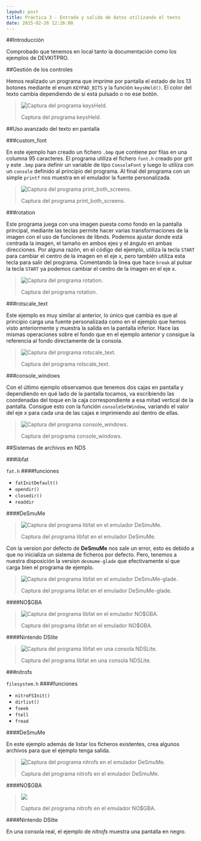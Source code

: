 ```yaml
---
layout: post
title: Práctica 3 - Entrada y salida de datos utilizando el texto
date: 2015-02-26 12:26:00
---
```



##Introducción

Comprobado que tenemos en local tanto la documentación como los ejemplos de DEVKITPRO.

##Gestión de los controles

Hemos realizado un programa que imprime por pantalla el estado de los 13 botones mediante el enum `KEYPAD_BITS` y la función `keysHeld()`. El color del texto cambia dependiendo de si está pulsado o no ese botón.

> ![Captura del programa keysHeld.](../../../../p3Media/keysHeld.png)
>
> Captura del programa keysHeld.

##Uso avanzado del texto en pantalla

###custom_font

En este ejemplo han creado un fichero `.bmp` que contiene por filas en una columna 95 caracteres. El programa utiliza el fichero `font.h` creado por grit y este `.bmp` para definir un variable de tipo `ConsoleFont` y luego lo utiliza con un `console` definido al principio del programa. Al final del programa con un simple `printf` nos muestra en el emulador la fuente personalizada.

> ![Captura del programa print_both_screens.](../../../../p3Media/print_both_screens.png)
>
> Captura del programa print_both_screens.

###rotation

Este programa juega con una imagen puesta como fondo en la pantalla principal, mediante las teclas permite hacer varias transformaciones de la imagen con el uso de funciones de libnds. Podemos ajustar donde está centrada la imagen, el tamaño en ambos ejes y el ángulo en ambas direcciones. Por alguna razón, en el código del ejemplo, utiliza la tecla `START` para cambiar el centro de la imagen en el eje x, pero también utiliza esta tecla para salir del programa. Comentando la linea que hace `break` al pulsar la tecla `START` ya podemos cambiar el centro de la imagen en el eje x.

> ![Captura del programa rotation.](../../../../p3Media/rotation.png)
>
> Captura del programa rotation.

###rotscale_text

Este ejemplo es muy similar al anterior, lo único que cambia es que al principio carga una fuente personalizada como en el ejemplo que hemos visto anteriormente y muestra la salida en la pantalla inferior. Hace las mismas operaciones sobre el fondo que en el ejemplo anterior y consigue la referencia al fondo directamente de la consola. 

> ![Captura del programa rotscale_text.](../../../../p3Media/rotscale_text.png)
>
> Captura del programa rotscale_text.

###console_windows

Con el último ejemplo observamos que tenemos dos cajas en pantalla y dependiendo en qué lado de la pantalla tocamos, va escribiendo las coordenadas del toque en la caja correspondiente a esa mitad vertical de la pantalla. Consigue esto con la función `consoleSetWindow`, variando el valor del eje x para cada una de las cajas e imprimiendo así dentro de ellas.

> ![Captura del programa console_windows.](../../../../p3Media/console_windows.png)
> 
> Captura del programa console_windows.

##Sistemas de archivos en NDS

###libfat

`fat.h`
####funciones
* `fatInitDefault()`
* `opendir()`
* `closedir()`
* `readdir`

####DeSmuMe

> ![Captura del programa libfat en el emulador DeSmuMe.
](../../../../p3Media/fat.png)
>
> Captura del programa libfat en el emulador DeSmuMe.

Con la version por defecto de **DeSmuMe** nos sale un error, esto es debido a que no inicializa un sistema de ficheros por defecto. Pero, tenemos a nuestra disposición la version `desmume-glade` que efectivamente sí que carga bien el programa de ejemplo.

> ![Captura del programa libfat en el emulador DeSmuMe-glade.
](../../../../p3media/fat_glade.png)
>
> Captura del programa libfat en el emulador DeSmuMe-glade.

####NO$GBA

> ![Captura del programa libfat en el emulador NO$GBA.](../../../../p3Media/fat_nogba.png)
>
> Captura del programa libfat en el emulador NO$GBA.


####Nintendo DSlite

> ![Captura del programa libfat en una consola NDSLite.
](../../../../p3Media/fat_nds.jpg)
> 
> Captura del programa libfat en una consola NDSLite.


###nitrofs

`filesystem.h`
####funciones
* `nitroFSInit()`
* `dirlist()`
* `fseek`
* `ftell`
* `fread`

####DeSmuMe

En este ejemplo además de listar los ficheros existentes, crea algunos archivos para que el ejemplo tenga salida.

> ![Captura del programa nitrofs en el emulador DeSmuMe.
](../../../../p3Media/nitrofs.png)
> 
> Captura del programa nitrofs en el emulador DeSmuMe.


####NO$GBA

> ![](../../../../p3Media/nitrofs_nogba.png)
>
> Captura del programa nitrofs en el emulador NO$GBA.


####Nintendo DSlite

En una consola real, el ejemplo de *nitrofs* muestra una pantalla en negro.